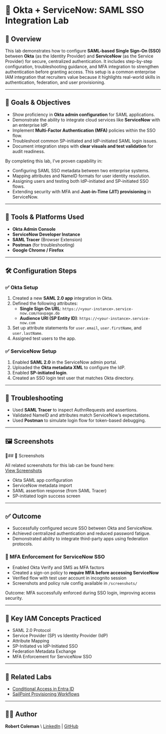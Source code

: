 # 🔐 Okta + ServiceNow: SAML SSO Integration Lab

## 📘 Overview
This lab demonstrates how to configure **SAML-based Single Sign-On (SSO)** between **Okta** (as the Identity Provider) and **ServiceNow** (as the Service Provider) for secure, centralized authentication. It includes step-by-step configuration, troubleshooting guidance, and MFA integration to strengthen authentication before granting access. This setup is a common enterprise IAM integration that recruiters value because it highlights real-world skills in authentication, federation, and user provisioning.

---

## 🎯 Goals & Objectives
- Show proficiency in **Okta admin configuration** for SAML applications.
- Demonstrate the ability to integrate cloud services like **ServiceNow** with an enterprise IdP.
- Implement **Multi-Factor Authentication (MFA)** policies within the SSO flow.
- Troubleshoot common SP-initiated and IdP-initiated SAML login issues.
- Document integration steps with **clear visuals and test validation** for audit readiness.

By completing this lab, I’ve proven capability in:
- Configuring SAML SSO metadata between two enterprise systems.
- Mapping attributes and NameID formats for user identity resolution.
- Assigning users and testing both IdP-initiated and SP-initiated SSO flows.
- Extending security with MFA and **Just-in-Time (JIT) provisioning** in ServiceNow.


---

## 🧰 Tools & Platforms Used
- **Okta Admin Console**
- **ServiceNow Developer Instance**
- **SAML Tracer** (Browser Extension)
- **Postman** (for troubleshooting)
- **Google Chrome / Firefox**

---

## 🛠️ Configuration Steps

### ✅ Okta Setup
1. Created a new **SAML 2.0 app** integration in Okta.
2. Defined the following attributes:
   - **Single Sign On URL**: `https://<your-instance>.service-now.com/navpage.do`
   - **Audience URI (SP Entity ID)**: `https://<your-instance>.service-now.com`
3. Set up attribute statements for `user.email`, `user.firstName`, and `user.lastName`.
4. Assigned test users to the app.

### ✅ ServiceNow Setup
1. Enabled **SAML 2.0** in the ServiceNow admin portal.
2. Uploaded the **Okta metadata XML** to configure the IdP.
3. Enabled **SP-initiated login**.
4. Created an SSO login test user that matches Okta directory.

---

## 🔎 Troubleshooting
- Used **SAML Tracer** to inspect AuthnRequests and assertions.
- Validated NameID and attributes match ServiceNow’s expectations.
- Used **Postman** to simulate login flow for token-based debugging.

---

## 🖼️ Screenshots
📌## 📸 Screenshots

All related screenshots for this lab can be found here:  
[View Screenshots](./screenshots)

- Okta SAML app configuration
- ServiceNow metadata import
- SAML assertion response (from SAML Tracer)
- SP-initiated login success screen

---

## ✅ Outcome
- Successfully configured secure SSO between Okta and ServiceNow.
- Achieved centralized authentication and reduced password fatigue.
- Demonstrated ability to integrate third-party apps using federation protocols.

### 🔐 MFA Enforcement for ServiceNow SSO

- Enabled Okta Verify and SMS as MFA factors
- Created a sign-on policy to **require MFA before accessing ServiceNow**
- Verified flow with test user account in incognito session
- Screenshots and policy rule config available in `/screenshots/`

Outcome: MFA successfully enforced during SSO login, improving access security.

---

## 🧠 Key IAM Concepts Practiced
- SAML 2.0 Protocol
- Service Provider (SP) vs Identity Provider (IdP)
- Attribute Mapping
- SP-Initiated vs IdP-Initiated SSO
- Federation Metadata Exchange
- MFA Enforcement for ServiceNow SSO

---




## 📎 Related Labs
- [Conditional Access in Entra ID](../EntraID-ConditionalAccess/)
- [SailPoint Provisioning Workflows](../SailPoint-Provisioning/)

---

## 👨‍💻 Author
**Robert Coleman**  \\
[LinkedIn](https://www.linkedin.com/in/roberthcoleman/)  |  [GitHub](https://github.com/roberthcoleman)

